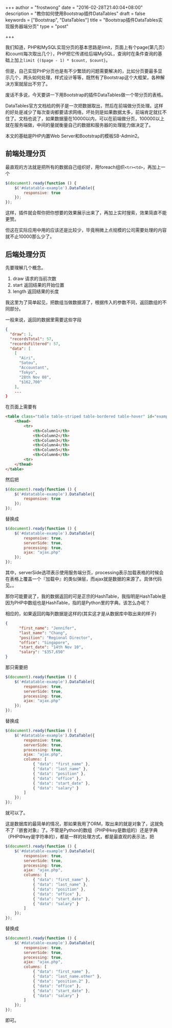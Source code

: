 +++
author = "frostwong"
date = "2016-02-28T21:40:04+08:00"
description = "教你如何使用Bootstrap插件DataTables"
draft = false
keywords = ["Bootstrap", "DataTables"]
title = "Bootstrap插件DataTables实现服务器端分页"
type = "post"

+++

我们知道，PHP和MySQL实现分页的基本思路是limit，页面上有个page(第几页）和count(每次取出几个），PHP把它传递给后端MySQL，查询时在条件查询的基础上加上`limit {($page - 1) * $count, $count}`。

但是，自己实现PHP分页也是有不少繁琐的问题需要解决的，比如分页要最多显示几个，两头如何处理，样式设计等等，既然有了Bootstrap这个大框架，各种解决方案就层出不穷了。

废话不多说，今天要讲一下用Bootstrap的插件DataTables做一个带分页的表格。

DataTables官方文档给的例子是一次把数据取出，然后在前端做分页处理。这样的好处是减少了每次查询都要请求网络，坏处则是如果数据太多，前端肯定就扛不住了。文档也说了，如果数据量在10000以内，可以在前端做分页，100000以上就在服务端做，中间的量就衡量自己的数据和服务器的处理能力做决定了。

本文的基础是PHP内置Web Server和Bootstrap的模板SB-Admin2。

## 前端处理分页

最直观的方法就是把所有的数据自己组织好，用foreach组织`<tr><td>`，再加上一个

```javascript
$(document).ready(function () {
    $('#datatable-example').DataTable({
        responsive: true
    });
});
```

这样，插件就会帮你把你想要的效果展示出来了，再加上实时搜索，效果简直不能更赞。

但这在实际应用中用的应该还是比较少，毕竟稍微上点规模的公司需要处理的内容就不止10000那么少了。

## 后端处理分页

先要理解几个概念。

1. draw 请求的当前次数
2. start 返回结果的开始位置
3. length 返回结果的长度

我这里为了简单起见，把数组当做数据源了，根据传入的参数不同，返回数组的不同部分。

一般来说，返回的数据里需要这些字段

```json
{
  "draw": 1,
  "recordsTotal": 57,
  "recordsFiltered": 57,
  "data": [
    [
      "Airi",
      "Satou",
      "Accountant",
      "Tokyo",
      "28th Nov 08",
      "$162,700"
    ],
    ...
}
```

在页面上需要有

```html
<table class="table table-striped table-bordered table-hover" id="example">
    <thead>
        <tr>
            <th>Column1</th>
            <th>Column2</th>
            <th>Column3</th>
            <th>Column4</th>
            <th>Column5</th>
            <th>Column6</th>
        <tr>
    </thead>
</table>
```

然后把

```javascript
$(document).ready(function () {
    $('#datatable-example').DataTable({
        responsive: true
    });
});
```

替换成

```javascript
$(document).ready(function () {
    $('#datatable-example').DataTable({
        responsive: true,
        serverSide: true,
        processing: true,
        ajax: "ajax.php"
    });
});
```

其中，serverSide选项表示使用服务端分页，processing表示加载表格的时候会在表格上覆盖一个『加载中』的类似弹层，而ajax就是数据的来源了。具体代码见。。

那你可能要说了，我的数据返回的可是正宗的HashTable，我指明是HashTable是因为PHP中数组也是HashTable，指的是Python里的字典。该怎么办呢？

相应的，如果返回的每列数据是这样的(其实这才是从数据库中取出来的样子)

```json
{
      "first_name": "Jennifer",
      "last_name": "Chang",
      "position": "Regional Director",
      "office": "Singapore",
      "start_date": "14th Nov 10",
      "salary": "$357,650"
}
```

那只需要把

```javascript
$(document).ready(function () {
    $('#datatable-example').DataTable({
        responsive: true,
        serverSide: true,
        processing: true,
        ajax: "ajax.php"
    });
});
```

替换成

```javascript
$(document).ready(function () {
    $('#datatable-example').DataTable({
        responsive: true,
        serverSide: true,
        processing: true,
        ajax: "ajax.php",
        columns: [
            { "data": "first_name" },
            { "data": "last_name" },
            { "data": "position" },
            { "data": "office" },
            { "data": "start_date" },
            { "data": "salary" }
        ]
    });
});
```

就可以了。

这是数据库的最简单的情况，那如果我用了ORM，取出来的就是对象了，这就免不了『嵌套对象』了。不管是Python的数组（PHP中key是数组的）还是字典（PHP中key是字符串的），都是一样的处理方式，都是最直观的表示法，把

```javascript
$(document).ready(function () {
    $('#datatable-example').DataTable({
        responsive: true,
        serverSide: true,
        processing: true,
        ajax: "ajax.php",
        columns: [
            { "data": "first_name" },
            { "data": "last_name" },
            { "data": "position" },
            { "data": "office" },
            { "data": "start_date" },
            { "data": "salary" }
        ]
    });
});
```

替换成

```javascript
$(document).ready(function () {
    $('#datatable-example').DataTable({
        responsive: true,
        serverSide: true,
        processing: true,
        ajax: "ajax.php",
        columns: [
            { "data": "first_name" },
            { "data": "last_name.other" },
            { "data": "position.2" },
            { "data": "office" },
            { "data": "start_date" },
            { "data": "salary" }
        ]
    });
});
```

即可。

